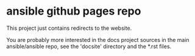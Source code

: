 ansible github pages repo
=========================

This project just contains redirects to the website.  

You are probably more interested in the docs project sources in the main ansible/ansible
repo, see the 'docsite' directory and the *.rst files.


